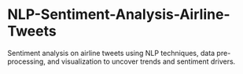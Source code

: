 # NLP-Sentiment-Analysis-Airline-Tweets
Sentiment analysis on airline tweets using NLP techniques, data pre-processing, and visualization to uncover trends and sentiment drivers.
